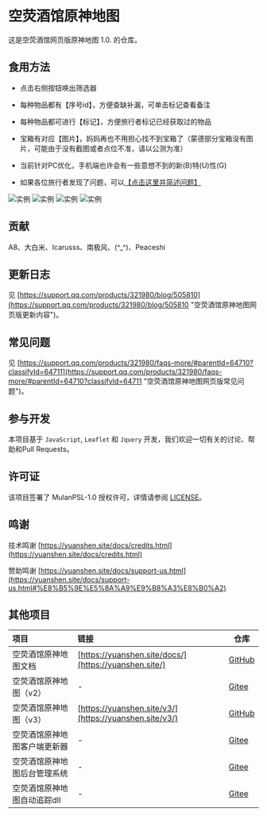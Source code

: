 # 空荧酒馆原神地图

这是空荧酒馆网页版原神地图 1.0. 的仓库。

## 食用方法

- 点击右侧按钮唤出筛选器

- 每种物品都有【序号id】，方便查缺补漏，可单击标记查看备注

- 每种物品都可进行【标记】，方便旅行者标记已经获取过的物品

- 宝箱有对应【图片】，妈妈再也不用担心找不到宝箱了（蒙德部分宝箱没有图片，可能由于没有截图或者点位不准，请以公测为准）

- 当前针对PC优化，手机端也许会有一些意想不到的新(B)特(U)性(G)

- 如果各位旅行者发现了问题，可以[【点击这里并简述问题】](https://support.qq.com/product/321980)

![实例](https://upload-bbs.mihoyo.com/upload/2020/09/09/5284717/58b1e0a88e58bed8ddfc3bd34b439b75_259109571177980462.jpg?x-oss-process=image/resize,s_600/quality,q_80/auto-orient,0/interlace,1/format,jpg)
![实例](https://upload-bbs.mihoyo.com/upload/2020/09/19/5284717/3f2f022e016c245b43939b50d6a43de3_2462893354478986890.jpg?x-oss-process=image/resize,s_600/quality,q_80/auto-orient,0/interlace,1/format,jpg)
![实例](https://upload-bbs.mihoyo.com/upload/2020/09/19/5284717/3947428880da5f99e329198c3d779e4c_6341180947935966441.jpg?x-oss-process=image/resize,s_600/quality,q_80/auto-orient,0/interlace,1/format,jpg)
![实例](https://upload-bbs.mihoyo.com/upload/2020/09/26/5284717/82ae121d6c53ad415f69f2315724d14f_1311956324983884438.jpg?x-oss-process=image/resize,s_600/quality,q_80/auto-orient,0/interlace,1/format,jpg)

## 贡献

A8、大白米、Icarusss、南极风、(\^_^\)、Peaceshi

## 更新日志

见 [https://support.qq.com/products/321980/blog/505810](https://support.qq.com/products/321980/blog/505810 "空荧酒馆原神地图网页版更新内容")。

## 常见问题

见 [https://support.qq.com/products/321980/faqs-more/#parentId=64710?classifyId=64711](https://support.qq.com/products/321980/faqs-more/#parentId=64710?classifyId=64711 "空荧酒馆原神地图网页版常见问题")。

## 参与开发

本项目基于 `JavaScript`, `Leaflet` 和 `Jquery` 开发，我们欢迎一切有关的讨论、帮助和Pull Requests。

## 许可证

该项目签署了 MulanPSL-1.0 授权许可，详情请参阅 [LICENSE](./LICENSE)。

## 鸣谢

技术鸣谢 [https://yuanshen.site/docs/credits.html](https://yuanshen.site/docs/credits.html)

赞助鸣谢 [https://yuanshen.site/docs/support-us.html](https://yuanshen.site/docs/support-us.html#%E8%B5%9E%E5%8A%A9%E9%B8%A3%E8%B0%A2)

## 其他项目

| 项目                   | 链接                                                      | 仓库                 |
| :--------------------  | :-------------------------------------------------------- | -------------------- |
| 空荧酒馆原神地图文档            | [https://yuanshen.site/docs/](https://yuanshen.site/)     | [GitHub](https://github.com/jiazengp/genshinmap-docs) |
| 空荧酒馆原神地图（v2）  | -                                                        | [Gitee](https://gitee.com/KYJGYSDT/island_map) |
| 空荧酒馆原神地图（v3）          | [https://yuanshen.site/v3/](https://yuanshen.site/v3/)    | [GitHub](https://github.com/peaceshi/nextjs-imagination-map/) |
| 空荧酒馆原神地图客户端更新器     | - | [Gitee](https://gitee.com/KYJGYSDT/yuanshendt-updater) |    
| 空荧酒馆原神地图后台管理系统     | -                                                         | [Gitee](https://gitee.com/KYJGYSDT/manage_system) |
| 空荧酒馆原神地图自动追踪dll      | -                                                         | [Gitee](https://gitee.com/Yu_Sui_Xian/yuanshen-auto-tracking-dll) |
